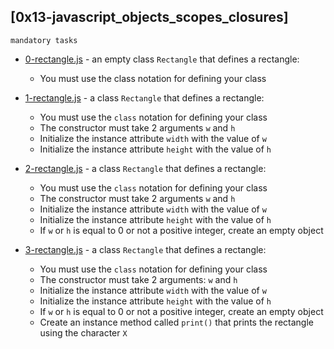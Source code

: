 ## [0x13-javascript_objects_scopes_closures]

`mandatory tasks`

* [0-rectangle.js]() - an empty class `Rectangle` that defines a rectangle:

	* You must use the class notation for defining your class

* [1-rectangle.js]() -  a class `Rectangle` that defines a rectangle:

	* You must use the `class` notation for defining your class
	* The constructor must take 2 arguments `w` and `h`
	* Initialize the instance attribute `width` with the value of `w`
	* Initialize the instance attribute `height` with the value of `h`

* [2-rectangle.js]() - a class `Rectangle` that defines a rectangle:

	* You must use the `class` notation for defining your class
	* The constructor must take 2 arguments `w` and `h`
	* Initialize the instance attribute `width` with the value of `w`
	* Initialize the instance attribute `height` with the value of `h`
	* If `w` or `h` is equal to 0 or not a positive integer, create an empty object

* [3-rectangle.js]() - a class `Rectangle` that defines a rectangle:

	* You must use the `class` notation for defining your class
	* The constructor must take 2 arguments: `w` and `h`
	* Initialize the instance attribute `width` with the value of `w`
	* Initialize the instance attribute `height` with the value of `h`
	* If `w` or `h` is equal to 0 or not a positive integer, create an empty object
	* Create an instance method called `print()` that prints the rectangle using the character `X`

